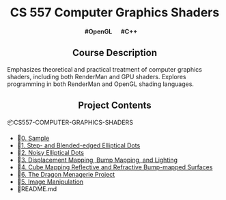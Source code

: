 <h1 align = "center"> CS 557 Computer Graphics Shaders</h1>
<p align = "center"> <b>#OpenGL  &emsp; #C++  &emsp;</b></p>

<h2 align = "center">Course Description</h2>
<p>
  Emphasizes theoretical and practical treatment of computer graphics shaders, including both RenderMan and GPU shaders. Explores programming in both RenderMan and OpenGL shading languages.
</p>

<h2 align = "center">Project Contents</h2>
<div>
    <p>📦CS557-COMPUTER-GRAPHICS-SHADERS</p>
    <ul>
        <li>📂<a href="https://github.com/ChiayuTu2/CS557-COMPUTER-GRAPHICS-SHADERS/tree/master/0.%20Sample">0. Sample</a></li>
        <li>📂<a href="https://github.com/ChiayuTu2/CS557-COMPUTER-GRAPHICS-SHADERS/tree/master/1.%20Step-%20and%20Blended-edged%20Elliptical%20Dots">1. Step- and Blended-edged Elliptical Dots<a></li>
        <li>📂<a href="https://github.com/ChiayuTu2/CS557-COMPUTER-GRAPHICS-SHADERS/tree/master/2.%20Noisy%20Elliptical%20Dots">2. Noisy Elliptical Dots<a></li>
        <li>📂<a href="https://github.com/ChiayuTu2/CS557-COMPUTER-GRAPHICS-SHADERS/tree/master/3.%20Displacement%20Mapping%2C%20Bump%20Mapping%2C%20and%20Lighting">3. Displacement Mapping, Bump Mapping, and Lighting<a></li>
        <li>📂<a href="https://github.com/ChiayuTu2/CS557-COMPUTER-GRAPHICS-SHADERS/tree/master/4.%20Cube%20Mapping%20Reflective%20and%20Refractive%20Bump-mapped%20Surfaces">4. Cube Mapping Reflective and Refractive Bump-mapped Surfaces<a></li>
        <li>📂<a href="https://github.com/ChiayuTu2/CS557-COMPUTER-GRAPHICS-SHADERS/tree/master/5.%20Image%20Manipulation">6. The Dragon Menagerie Project<a></li>
        <li>📂<a href="https://github.com/ChiayuTu2/CS557-COMPUTER-GRAPHICS-SHADERS/tree/master/6.%20The%20Dragon%20Menagerie%20Project">5. Image Manipulation<a></li>
        <li>📄README.md</li>
    </ul>
</div>